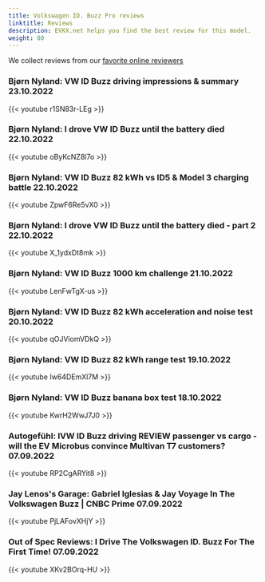 ```yaml
---
title: Volkswagen ID. Buzz Pro reviews
linktitle: Reviews
description: EVKX.net helps you find the best review for this model. 
weight: 80
---
```

We collect reviews from our [favorite online reviewers](/guides/evreviewers/)

### Bjørn Nyland: VW ID Buzz driving impressions & summary 23.10.2022

{{< youtube r1SN83r-LEg >}}

### Bjørn Nyland: I drove VW ID Buzz until the battery died 22.10.2022

{{< youtube oByKcNZ8l7o >}}

### Bjørn Nyland: VW ID Buzz 82 kWh vs ID5 & Model 3 charging battle 22.10.2022

{{< youtube ZpwF6Re5vX0 >}}

### Bjørn Nyland: I drove VW ID Buzz until the battery died - part 2 22.10.2022

{{< youtube X_1ydxDt8mk >}}

### Bjørn Nyland: VW ID Buzz 1000 km challenge 21.10.2022

{{< youtube LenFwTgX-us >}}

### Bjørn Nyland: VW ID Buzz 82 kWh acceleration and noise test 20.10.2022

{{< youtube qOJViomVDkQ >}}

### Bjørn Nyland: VW ID Buzz 82 kWh range test 19.10.2022

{{< youtube Iw64DEmXl7M >}}

### Bjørn Nyland: VW ID Buzz banana box test 18.10.2022

{{< youtube KwrH2WwJ7J0 >}}

### Autogefühl: IVW ID Buzz driving REVIEW passenger vs cargo - will the EV Microbus convince Multivan T7 customers? 07.09.2022

{{< youtube RP2CgARYit8 >}}

### Jay Lenos's Garage: Gabriel Iglesias & Jay Voyage In The Volkswagen Buzz | CNBC Prime 07.09.2022

{{< youtube PjLAFovXHjY >}}

### Out of Spec Reviews: I Drive The Volkswagen ID. Buzz For The First Time! 07.09.2022

{{< youtube XKv2BOrq-HU >}}

